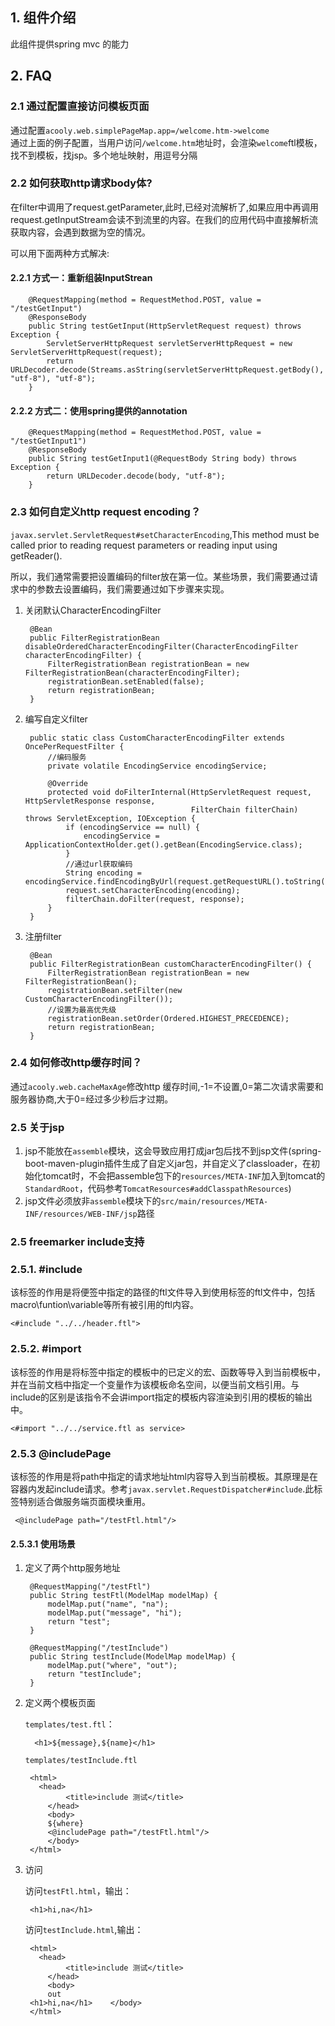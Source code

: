 ## 1. 组件介绍
此组件提供spring mvc 的能力

## 2. FAQ

### 2.1 通过配置直接访问模板页面

通过配置`acooly.web.simplePageMap.app=/welcome.htm->welcome`  
通过上面的例子配置，当用户访问`/welcome.htm`地址时，会渲染`welcome`ftl模板，找不到模板，找jsp。多个地址映射，用逗号分隔


### 2.2 如何获取http请求body体?

在filter中调用了request.getParameter,此时,已经对流解析了,如果应用中再调用request.getInputStream会读不到流里的内容。在我们的应用代码中直接解析流获取内容，会遇到数据为空的情况。

可以用下面两种方式解决:

#### 2.2.1 方式一：重新组装InputStrean

    	@RequestMapping(method = RequestMethod.POST, value = "/testGetInput")
    	@ResponseBody
    	public String testGetInput(HttpServletRequest request) throws Exception {
    		ServletServerHttpRequest servletServerHttpRequest = new ServletServerHttpRequest(request);
    		return URLDecoder.decode(Streams.asString(servletServerHttpRequest.getBody(), "utf-8"), "utf-8");
    	}

#### 2.2.2 方式二：使用spring提供的annotation
    	
    	@RequestMapping(method = RequestMethod.POST, value = "/testGetInput1")
    	@ResponseBody
    	public String testGetInput1(@RequestBody String body) throws Exception {
    		return URLDecoder.decode(body, "utf-8");
    	}
    	
### 2.3 如何自定义http request encoding？

`javax.servlet.ServletRequest#setCharacterEncoding`,This method must be called prior to reading request parameters or reading input using getReader().

所以，我们通常需要把设置编码的filter放在第一位。某些场景，我们需要通过请求中的参数去设置编码，我们需要通过如下步骤来实现。

1. 关闭默认CharacterEncodingFilter

		@Bean
		public FilterRegistrationBean disableOrderedCharacterEncodingFilter(CharacterEncodingFilter characterEncodingFilter) {
			FilterRegistrationBean registrationBean = new FilterRegistrationBean(characterEncodingFilter);
			registrationBean.setEnabled(false);
			return registrationBean;
		}
		
2. 编写自定义filter

		public static class CustomCharacterEncodingFilter extends OncePerRequestFilter {
			//编码服务
			private volatile EncodingService encodingService;
			
			@Override
			protected void doFilterInternal(HttpServletRequest request, HttpServletResponse response,
											FilterChain filterChain) throws ServletException, IOException {
				if (encodingService == null) {
					encodingService = ApplicationContextHolder.get().getBean(EncodingService.class);
				}
				//通过url获取编码
				String encoding = encodingService.findEncodingByUrl(request.getRequestURL().toString());
				request.setCharacterEncoding(encoding);
				filterChain.doFilter(request, response);
			}
		}
		
3. 注册filter

		@Bean
		public FilterRegistrationBean customCharacterEncodingFilter() {
			FilterRegistrationBean registrationBean = new FilterRegistrationBean();
			registrationBean.setFilter(new CustomCharacterEncodingFilter());
			//设置为最高优先级
			registrationBean.setOrder(Ordered.HIGHEST_PRECEDENCE);
			return registrationBean;
		}
		
	
### 2.4 如何修改http缓存时间？
    
通过`acooly.web.cacheMaxAge`修改http 缓存时间,-1=不设置,0=第二次请求需要和服务器协商,大于0=经过多少秒后才过期。

### 2.5 关于jsp

1. jsp不能放在`assemble`模块，这会导致应用打成jar包后找不到jsp文件(spring-boot-maven-plugin插件生成了自定义jar包，并自定义了classloader，在初始化tomcat时，不会把assemble包下的`resources/META-INF`加入到tomcat的`StandardRoot`，代码参考`TomcatResources#addClasspathResources`)
2. jsp文件必须放非`assemble`模块下的`src/main/resources/META-INF/resources/WEB-INF/jsp`路径

### 2.5 freemarker include支持

### 2.5.1. **#include**

该标签的作用是将便签中指定的路径的ftl文件导入到使用标签的ftl文件中，包括macro\\funtion\\variable等所有被引用的ftl内容。

    <#include "../../header.ftl">

### 2.5.2. **#import**

该标签的作用是将标签中指定的模板中的已定义的宏、函数等导入到当前模板中，并在当前文档中指定一个变量作为该模板命名空间，以便当前文档引用。与include的区别是该指令不会讲import指定的模板内容渲染到引用的模板的输出中。

    <#import "../../service.ftl as service>


### 2.5.3  **@includePage**

该标签的作用是将path中指定的请求地址html内容导入到当前模板。其原理是在容器内发起include请求。参考`javax.servlet.RequestDispatcher#include`.此标签特别适合做服务端页面模块重用。

     <@includePage path="/testFtl.html"/>

#### 2.5.3.1 使用场景

1. 定义了两个http服务地址

        @RequestMapping("/testFtl")
        public String testFtl(ModelMap modelMap) {
            modelMap.put("name", "na");
            modelMap.put("message", "hi");
            return "test";
        }
    
        @RequestMapping("/testInclude")
        public String testInclude(ModelMap modelMap) {
            modelMap.put("where", "out");
            return "testInclude";
        }

2. 定义两个模板页面

    `templates/test.ftl`：

         <h1>${message},${name}</h1>

    `templates/testInclude.ftl`

        <html>
          <head>
                <title>include 测试</title>
            </head>
            <body>
            ${where}
            <@includePage path="/testFtl.html"/>
            </body>
        </html>

3. 访问

    访问`testFtl.html`，输出：

        <h1>hi,na</h1>


    访问`testInclude.html`,输出：

        <html>
          <head>
                <title>include 测试</title>
            </head>
            <body>
            out
        <h1>hi,na</h1>    </body>
        </html>

